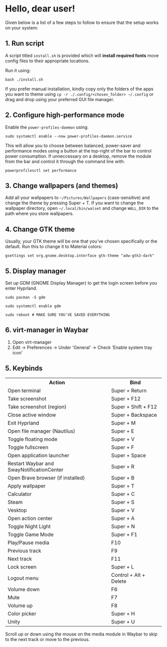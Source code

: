 # Hello, dear user!

Given below is a list of a few steps to follow to ensure that the setup works on your
system:

## 1. Run script

A script titled `install.sh` is provided which will <b>install required fonts</b> move config files to their appropriate locations.

Run it using:

```
bash ./install.sh
```

If you prefer manual installation, kindly copy only the folders of the apps you want to theme
using `cp -r ./.config/<chosen_folder> ~/.config` or drag and drop using your preferred GUI file
manager.

## 2. Configure high-performance mode

Enable the `power-profiles-daemon` using:

```
sudo systemctl enable --now power-profiles-daemon.service
```

This will allow you to choose between balanced, power-saver and performance modes using a button
at the top-right of the bar to control power consumption. If unneccessary on a desktop, remove the
module from the bar and control it through the command line with:

```
powerprofilesctl set performance
```

## 3. Change wallpapers (and themes)

Add all your wallpapers to `~/Pictures/Wallpapers` (case-sensitive) and change the theme by pressing Super + T. If you want to change the wallpaper directory, open `~/.local/bin/walset` and change `WALL_DIR` to the path where you store wallpapers.

## 4. Change GTK theme

Usually, your GTK theme will be one that you've chosen specifically or the default. Run
this to change it to Material colors:

```
gsettings set org.gnome.desktop.interface gtk-theme "adw-gtk3-dark"
```

## 5. Display manager

Set up GDM (GNOME Display Manager) to get the login screen before you enter Hyprland.

```
sudo pacman -S gdm

sudo systemctl enable gdm

sudo reboot # MAKE SURE YOU'VE SAVED EVERYTHING
```

## 6. virt-manager in Waybar

1. Open virt-manager
2. Edit -> Preferences -> Under 'General' -> Check 'Enable system tray icon'


## 5. Keybinds

<table>
  <tr>
    <th>Action</th>
    <th>Bind</th>
  </tr>
  <tr>
    <td>Open terminal</td>
    <td>Super + Return</td>
  </tr>
  <tr>
    <td>Take screenshot</td>
    <td>Super + F12</td>
  </tr>
  <tr>
    <td>Take screenshot (region)</td>
    <td>Super + Shift + F12</td>
  </tr>
  <tr>
    <td>Close active window</td>
    <td>Super + Backspace</td>
  </tr>
  <tr>
    <td>Exit Hyprland</td>
    <td>Super + M</td>
  </tr>
  <tr>
    <td>Open file manager (Nautilus)</td>
    <td>Super + E</td>
  </tr>
  <tr>
    <td>Toggle floating mode</td>
    <td>Super + V</td>
  </tr>
  <tr>
    <td>Toggle fullscreen</td>
    <td>Super + F</td>
  </tr>
  <tr>
    <td>Open application launcher</td>
    <td>Super + Space</td>
  </tr>
  <tr>
    <td>Restart Waybar and SwayNotificationCenter</td>
    <td>Super + R</td>
  </tr>
  <tr>
    <td>Open Brave browser (if installed)</td>
    <td>Super + B</td>
  </tr>
  <tr>
    <td>Apply wallpaper</td>
    <td>Super + T</td>
  </tr>
  <tr>
    <td>Calculator</td>
    <td>Super + C</td>
  </tr>
    <tr>
    <td>Steam</td>
    <td>Super + S</td>
  </tr>
    <tr>
    <td>Vesktop</td>
    <td>Super + V</td>
  </tr>
  <tr>
    <td>Open action center</td>
    <td>Super + A</td>
  </tr>
  <tr>
    <td>Toggle Night Light</td>
    <td>Super + N</td>
  </tr>
  <tr>
    <td>Toggle Game Mode</td>
    <td>Super + F1</td>
  </tr>
  <tr>
    <td>Play/Pause media</td>
    <td>F10</td>
  </tr>
  <tr>
    <td>Previous track</td>
    <td>F9</td>
  </tr>
  <tr>
    <td>Next track</td>
    <td>F11</td>
  </tr>
  <tr>
    <td>Lock screen</td>
    <td>Super + L</td>
  </tr>
  <tr>
    <td>Logout menu</td>
    <td>Control + Alt + Delete</td>
  </tr>
  <tr>
    <td>Volume down</td>
    <td>F6</td>
  </tr>
  <tr>
    <td>Mute</td>
    <td>F7</td>
  </tr>
  <tr>
    <td>Volume up</td>
    <td>F8</td>
  </tr>
  <tr>
    <td>Color picker</td>
    <td>Super + H</td>
  </tr>
  <tr>
    <td>Unity</td>
    <td>Super + U</td>
  </tr>
</table>

Scroll up or down using the mouse on the media module in Waybar to skip to the next track or move to the previous.

<br>

